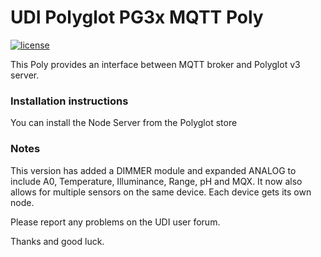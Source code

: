 # UDI Polyglot PG3x MQTT Poly

[![license](https://img.shields.io/github/license/mashape/apistatus.svg)](https://github.com/exking/udi-mqtt-poly/blob/master/LICENSE)

This Poly provides an interface between MQTT broker and Polyglot v3 server.

### Installation instructions
You can install the Node Server from the Polyglot store 

### Notes
This version has added a DIMMER module and expanded ANALOG to include A0, Temperature, Illuminance, Range, pH and MQX.
It now also allows for multiple sensors on the same device. Each device gets its own node.

Please report any problems on the UDI user forum.

Thanks and good luck.
